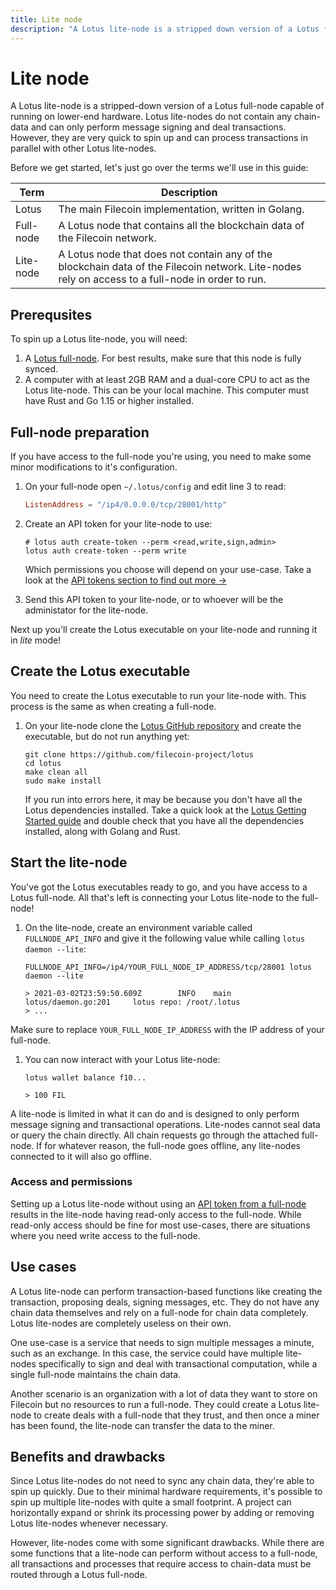 ```yaml
---
title: Lite node 
description: "A Lotus lite-node is a stripped down version of a Lotus full-node capable of running on lower-end hardware. Lotus lite-nodes do not contain any chain-data and can only perform message signing and deal transactions. However, they are very quick to spin up and can process transactions in parallel with other Lotus lite-nodes."
---
```


# Lite node 

A Lotus lite-node is a stripped-down version of a Lotus full-node capable of running on lower-end hardware. Lotus lite-nodes do not contain any chain-data and can only perform message signing and deal transactions. However, they are very quick to spin up and can process transactions in parallel with other Lotus lite-nodes.

Before we get started, let's just go over the terms we'll use in this guide:

| Term | Description |
| --- | --- |
| Lotus | The main Filecoin implementation, written in Golang. |
| Full-node | A Lotus node that contains all the blockchain data of the Filecoin network. |
| Lite-node | A Lotus node that does not contain any of the blockchain data of the Filecoin network. Lite-nodes rely on access to a full-node in order to run. |

## Prerequsites

To spin up a Lotus lite-node, you will need:

1. A [Lotus full-node](../../get-started/lotus). For best results, make sure that this node is fully synced. 
2. A computer with at least 2GB RAM and a dual-core CPU to act as the Lotus lite-node. This can be your local machine. This computer must have Rust and Go 1.15 or higher installed.

## Full-node preparation

If you have access to the full-node you're using, you need to make some minor modifications to it's configuration.

1. On your full-node open `~/.lotus/config` and edit line 3 to read:

    ```toml
    ListenAddress = "/ip4/0.0.0.0/tcp/28001/http"
    ```

1. Create an API token for your lite-node to use:

    ```shell
    # lotus auth create-token --perm <read,write,sign,admin>
    lotus auth create-token --perm write
    ```

    Which permissions you choose will depend on your use-case. Take a look at the [API tokens section to find out more →](https://docs.filecoin.io/build/lotus/api-tokens/#obtaining-tokens)

1. Send this API token to your lite-node, or to whoever will be the administator for the lite-node.

Next up you'll create the Lotus executable on your lite-node and running it in _lite_ mode!

## Create the Lotus executable 

You need to create the Lotus executable to run your lite-node with. This process is the same as when creating a full-node.

1. On your lite-node clone the [Lotus GitHub repository](https://github.com/filecoin-project/lotus) and create the executable, but do not run anything yet:

    ```shell
    git clone https://github.com/filecoin-project/lotus
    cd lotus
    make clean all
    sudo make install
    ```

    If you run into errors here, it may be because you don't have all the Lotus dependencies installed. Take a quick look at the [Lotus Getting Started guide](/get-started/lotus/installation/#software-dependencies) and double check that you have all the dependencies installed, along with Golang and Rust.

## Start the lite-node

You've got the Lotus executables ready to go, and you have access to a Lotus full-node. All that's left is connecting your Lotus lite-node to the full-node!

1. On the lite-node, create an environment variable called `FULLNODE_API_INFO` and give it the following value while calling `lotus daemon --lite`:

    ```shell
    FULLNODE_API_INFO=/ip4/YOUR_FULL_NODE_IP_ADDRESS/tcp/28001 lotus daemon --lite

    > 2021-03-02T23:59:50.609Z        INFO    main    lotus/daemon.go:201     lotus repo: /root/.lotus
    > ...
    ```

  Make sure to replace `YOUR_FULL_NODE_IP_ADDRESS` with the IP address of your full-node.

1. You can now interact with your Lotus lite-node:

    ```
    lotus wallet balance f10...

    > 100 FIL
    ```

A lite-node is limited in what it can do and is designed to only perform message signing and transactional operations. Lite-nodes cannot seal data or query the chain directly. All chain requests go through the attached full-node. If for whatever reason, the full-node goes offline, any lite-nodes connected to it will also go offline.

### Access and permissions 

Setting up a Lotus lite-node without using an [API token from a full-node](https://docs.filecoin.io/build/lotus/api-tokens/) results in the lite-node having read-only access to the full-node. While read-only access should be fine for most use-cases, there are situations where you need write access to the full-node. 

## Use cases 

A Lotus lite-node can perform transaction-based functions like creating the transaction, proposing deals, signing messages, etc. They do not have any chain data themselves and rely on a full-node for chain data completely. Lotus lite-nodes are completely useless on their own.

One use-case is a service that needs to sign multiple messages a minute, such as an exchange. In this case, the service could have multiple lite-nodes specifically to sign and deal with transactional computation, while a single full-node maintains the chain data.

Another scenario is an organization with a lot of data they want to store on Filecoin but no resources to run a full-node. They could create a Lotus lite-node to create deals with a full-node that they trust, and then once a miner has been found, the lite-node can transfer the data to the miner.

## Benefits and drawbacks 

Since Lotus lite-nodes do not need to sync any chain data, they're able to spin up quickly. Due to their minimal hardware requirements, it's possible to spin up multiple lite-nodes with quite a small footprint. A project can horizontally expand or shrink its processing power by adding or removing Lotus lite-nodes whenever necessary.

However, lite-nodes come with some significant drawbacks. While there are some functions that a lite-node can perform without access to a full-node, all transactions and processes that require access to chain-data must be routed through a Lotus full-node. 

